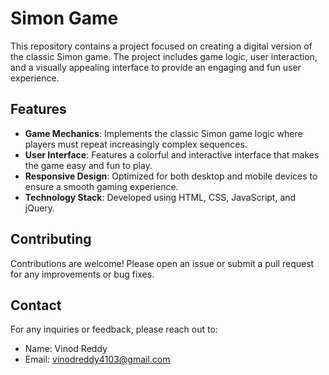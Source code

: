 # Simon Game

This repository contains a project focused on creating a digital version of the classic Simon game. The project includes game logic, user interaction, and a visually appealing interface to provide an engaging and fun user experience.

## Features

- **Game Mechanics**: Implements the classic Simon game logic where players must repeat increasingly complex sequences.
- **User Interface**: Features a colorful and interactive interface that makes the game easy and fun to play.
- **Responsive Design**: Optimized for both desktop and mobile devices to ensure a smooth gaming experience.
- **Technology Stack**: Developed using HTML, CSS, JavaScript, and jQuery.

## Contributing

Contributions are welcome! Please open an issue or submit a pull request for any improvements or bug fixes.

## Contact

For any inquiries or feedback, please reach out to:

- Name: Vinod Reddy
- Email: vinodreddy4103@gmail.com

